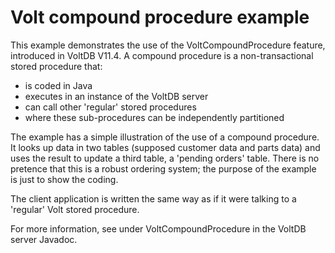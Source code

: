 # Volt compound procedure example

This example demonstrates the use of the VoltCompoundProcedure feature, introduced in VoltDB V11.4.  A compound procedure is a non-transactional stored procedure that:

- is coded in Java
- executes in an instance of the VoltDB server
- can call other 'regular' stored procedures
- where these sub-procedures can be independently partitioned

The example has a simple illustration of the use of a compound procedure. It looks up data in two tables (supposed customer data and parts data) and uses the result to update a third table, a 'pending orders' table. There is no pretence that this is a robust ordering system; the purpose of the example is just to show the coding.

The client application is written the same way as if it were talking to a 'regular' Volt stored procedure.

For more information, see under VoltCompoundProcedure in the VoltDB server Javadoc.
